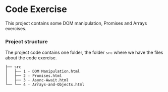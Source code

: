 # Code Exercise

This project contains some DOM manipulation, Promises and Arrays exercises.

### Project structure

The project code contains one folder, the folder `src` where we have the files about the code exercise.

```
├── src
│   ├── 1 - DOM Manipulation.html
│   ├── 2 - Promises.html
│   ├── 3 - Async-Await.html
└── └── 4 - Arrays-and-Objects.html
```
